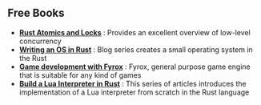 ## Free Books

  - **[Rust Atomics and Locks](https://marabos.nl/atomics/foreword.html)** : Provides an excellent overview of low-level concurrency
  - **[Writing an OS in Rust](https://os.phil-opp.com/)** : Blog series creates a small operating system in the Rust
  - **[Game development with Fyrox](https://fyrox-book.github.io/introduction.html)** : Fyrox, general purpose game engine that is suitable for any kind of games
  - **[Build a Lua Interpreter in Rust](https://wubingzheng.github.io/build-lua-in-rust/en/)** : This series of articles introduces the implementation of a Lua interpreter from scratch in the Rust language
